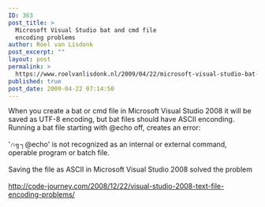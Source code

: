 ```yaml
---
ID: 363
post_title: >
  Microsoft Visual Studio bat and cmd file
  encoding problems
author: Roel van Lisdonk
post_excerpt: ""
layout: post
permalink: >
  https://www.roelvanlisdonk.nl/2009/04/22/microsoft-visual-studio-bat-and-cmd-file-encoding-problems/
published: true
post_date: 2009-04-22 07:14:50
---
```

<p>When you create a bat or cmd file in Microsoft Visual Studio 2008 it will be saved as UTF-8 encoding, but bat files should have ASCII enconding.<br />Running a bat file starting with @echo off, creates an error:<br /><br />'∩╗┐@echo' is not recognized as an internal or external command, operable program or batch file.<br /><br />Saving the file as ASCII in Microsoft Visual Studio 2008 solved the problem<br /><br /><a title="http://code-journey.com/2008/12/22/visual-studio-2008-text-file-encoding-problems/" href="http://code-journey.com/2008/12/22/visual-studio-2008-text-file-encoding-problems/">http://code-journey.com/2008/12/22/visual-studio-2008-text-file-encoding-problems/</a></p>